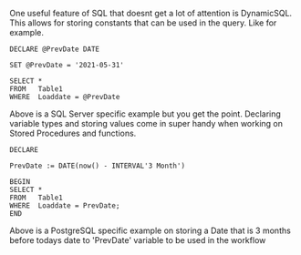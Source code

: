 One useful feature of SQL that doesnt get a lot of attention is DynamicSQL. This allows for storing constants that can be used in the query. Like for example.

```
DECLARE @PrevDate DATE

SET @PrevDate = '2021-05-31'

SELECT *
FROM   Table1
WHERE  Loaddate = @PrevDate
```
Above is a SQL Server specific example but you get the point. Declaring variable types and storing values come in super handy when working on Stored Procedures and functions. 

```
DECLARE 

PrevDate := DATE(now() - INTERVAL'3 Month')

BEGIN
SELECT *
FROM   Table1
WHERE  Loaddate = PrevDate;
END
```

Above is a PostgreSQL specific example on storing a Date that is 3 months before todays date to 'PrevDate' variable to be used in the workflow
